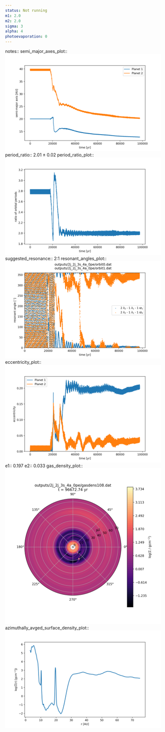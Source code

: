 ```yaml
---
status: Not running
m1: 2.0
m2: 2.0
sigma: 3
alpha: 4
photoevaporation: 0
---
```


notes::
semi_major_axes_plot:: ![semi_major_axes_2j_2j_3s_4a_0pe.png](plots/semi_major_axes/semi_major_axes_2j_2j_3s_4a_0pe.png)
period_ratio:: 2.01 ± 0.02
period_ratio_plot:: ![period_ratio_2j_2j_3s_4a_0pe.png](plots/period_ratio/period_ratio_2j_2j_3s_4a_0pe.png)
suggested_resonance:: 2:1
resonant_angles_plot:: ![resonant_angles_2j_2j_3s_4a_0pe.png](plots/resonant_angles/resonant_angles_2j_2j_3s_4a_0pe.png)
eccentricity_plot:: ![eccentricity_2j_2j_3s_4a_0pe.png](plots/eccentricity/eccentricity_2j_2j_3s_4a_0pe.png)
e1:: 0.197
e2:: 0.033
gas_density_plot:: ![gas_density_2j_2j_3s_4a_0pe.png](plots/gas_density/gas_density_2j_2j_3s_4a_0pe.png)
azimuthally_avged_surface_density_plot:: ![azimuthally_avged_surface_density_2j_2j_3s_4a_0pe.png](plots/azimuthally_avged_surface_density/azimuthally_avged_surface_density_2j_2j_3s_4a_0pe.png)
